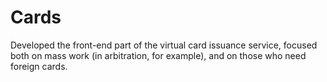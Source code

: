 # Cards
Developed the front-end part of the virtual card issuance service, focused both on mass work (in arbitration, for example), and on those who need foreign cards.
